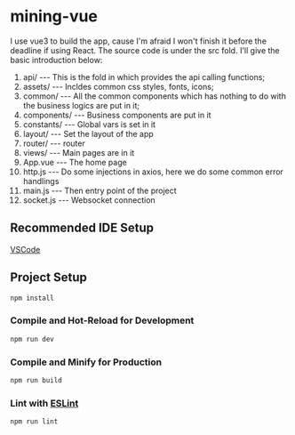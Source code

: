 # mining-vue

I use vue3 to build the app, cause I'm afraid I won't finish it before the deadline if using React. The source code is under the src fold. I'll give the basic introduction below:

1. api/ --- This is the fold in which provides the api calling functions;
2. assets/ --- Incldes common css styles, fonts, icons;
3. common/ --- All the common components which has nothing to do with the business logics are put in it;
4. components/ --- Business components are put in it
5. constants/ --- Global vars is set in it
6. layout/ --- Set the layout of the app
7. router/ --- router
8. views/ --- Main pages are in it
9. App.vue --- The home page
10. http.js --- Do some injections in axios, here we do some common error handlings
11. main.js --- Then entry point of the project
12. socket.js --- Websocket connection

## Recommended IDE Setup

[VSCode](https://code.visualstudio.com/)

## Project Setup

```sh
npm install
```

### Compile and Hot-Reload for Development

```sh
npm run dev
```

### Compile and Minify for Production

```sh
npm run build
```

### Lint with [ESLint](https://eslint.org/)

```sh
npm run lint
```
